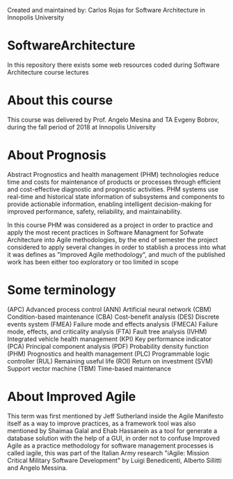 Created and maintained by: Carlos Rojas for Software Architecture in Innopolis University


# SoftwareArchitecture
In this repository there exists some web resources coded during Software Architecture course lectures

# About this course

This course was delivered by Prof. Angelo Mesina and TA Evgeny Bobrov, during the fall period of 2018 at Innopolis University

# About Prognosis

Abstract Prognostics and health management (PHM) technologies reduce time and costs for maintenance of products or processes through efficient and cost-effective diagnostic and prognostic activities. PHM systems use real-time and historical state information of subsystems and components to provide actionable information, enabling intelligent decision-making for improved performance, safety, reliability, and maintainability. 

In this course PHM was considered as a project in order to practice and apply the most recent practices in Software Managment for Sofwate Architecture into Agile methodologies, by the end of semester the project considered to apply several changes in order to stablish a process into what it was defines as "Improved Agile methodology", and much of the published work has been either too exploratory or too limited in scope

# Some terminology

(APC) Advanced process control
(ANN) Artificial neural network
(CBM) Condition-based maintenance
(CBA) Cost-benefit analysis
(DES) Discrete events system
(FMEA) Failure mode and effects analysis
(FMECA) Failure mode, effects, and criticality analysis
(FTA) Fault tree analysis
(IVHM) Integrated vehicle health management
(KPI) Key performance indicator
(PCA) Principal component analysis
(PDF) Probability density function
(PHM) Prognostics and health management
(PLC) Programmable logic controller
(RUL) Remaining useful life
(ROI) Return on investment
(SVM) Support vector machine
(TBM) Time-based maintenance

# About Improved Agile

This term was first mentioned by Jeff Sutherland inside the Agile Manifesto itself as a way to improve practices, as a framework tool was also mentioned by Shaimaa Galal and Ehab Hassanein as a tool for generate a database solution with the help of a GUI, in order not to confuse Improved Agile as a  practice methodology for software management processes is called iagile, this was part of the Italian Army research "iAgile: Mission Critical Military Software Development" by Luigi Benedicenti, Alberto Sillitti and Angelo Messina.

